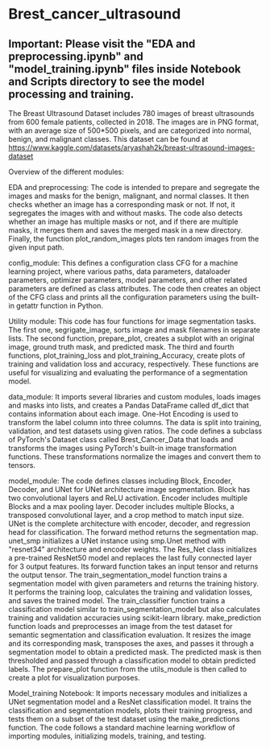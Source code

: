 # Brest_cancer_ultrasound

## Important: Please visit the "EDA and preprocessing.ipynb" and "model_training.ipynb" files inside Notebook and Scripts directory to see the model processing and training.

The Breast Ultrasound Dataset includes 780 images of breast ultrasounds from 600 female patients, collected in 2018. The images are in PNG format, with an average size of 500*500 pixels, and are categorized into normal, benign, and malignant classes.
This dataset can be found at https://www.kaggle.com/datasets/aryashah2k/breast-ultrasound-images-dataset


Overview of the different modules:

EDA and preprocessing: 
The code is intended to prepare and segregate the images and masks for the benign, malignant, and normal classes. It then checks whether an image has a corresponding mask or not. If not, it segregates the images with and without masks. The code also detects whether an image has multiple masks or not, and if there are multiple masks, it merges them and saves the merged mask in a new directory. Finally, the function plot_random_images plots ten random images from the given input path.

config_module:
This defines a configuration class CFG for a machine learning project, where various paths, data parameters, dataloader parameters, optimizer parameters, model parameters, and other related parameters are defined as class attributes. The code then creates an object of the CFG class and prints all the configuration parameters using the built-in getattr function in Python.

Utility module:
This code has four functions for image segmentation tasks. The first one, segrigate_image, sorts image and mask filenames in separate lists. The second function, prepare_plot, creates a subplot with an original image, ground truth mask, and predicted mask. The third and fourth functions, plot_training_loss and plot_training_Accuracy, create plots of training and validation loss and accuracy, respectively. These functions are useful for visualizing and evaluating the performance of a segmentation model.

data_module:
It imports several libraries and custom modules, loads images and masks into lists, and creates a Pandas DataFrame called df_dict that contains information about each image. One-Hot Encoding is used to transform the label column into three columns. The data is split into training, validation, and test datasets using given ratios. The code defines a subclass of PyTorch's Dataset class called Brest_Cancer_Data that loads and transforms the images using PyTorch's built-in image transformation functions. These transformations normalize the images and convert them to tensors.


model_module:
The code defines classes including Block, Encoder, Decoder, and UNet for UNet architecture image segmentation. Block has two convolutional layers and ReLU activation. Encoder includes multiple Blocks and a max pooling layer. Decoder includes multiple Blocks, a transposed convolutional layer, and a crop method to match input size. UNet is the complete architecture with encoder, decoder, and regression head for classification. The forward method returns the segmentation map. unet_smp initializes a UNet instance using smp.Unet method with "resnet34" architecture and encoder weights.
The Res_Net class initializes a pre-trained ResNet50 model and replaces the last fully connected layer for 3 output features. Its forward function takes an input tensor and returns the output tensor.
The train_segmentation_model function trains a segmentation model with given parameters and returns the training history. It performs the training loop, calculates the training and validation losses, and saves the trained model.
The train_classifier function trains a classification model similar to train_segmentation_model but also calculates training and validation accuracies using scikit-learn library.
make_prediction function loads and preprocesses an image from the test dataset for semantic segmentation and classification evaluation. It resizes the image and its corresponding mask, transposes the axes, and passes it through a segmentation model to obtain a predicted mask. The predicted mask is then thresholded and passed through a classification model to obtain predicted labels. The prepare_plot function from the utils_module is then called to create a plot for visualization purposes.


Model_training Notebook:
It imports necessary modules and initializes a UNet segmentation model and a ResNet classification model. It trains the classification and segmentation models, plots their training progress, and tests them on a subset of the test dataset using the make_predictions function. The code follows a standard machine learning workflow of importing modules, initializing models, training, and testing.
